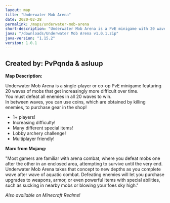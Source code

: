 ```yaml
---
layout: map
title: "Underwater Mob Arena"
date: 2020-02-28
permalink: /maps/underwater-mob-arena
short-description: "Underwater Mob Arena is a PvE minigame with 20 waves of mobs to defeat alone, or with friends!"
java: "/downloads/Underwater Mob Arena v1.0.1.zip"
java-version: "1.15.2"
version: 1.0.1
---
```


Created by: PvPqnda & asluup
-

**Map Description:**

Underwater Mob Arena is a single-player or co-op PvE minigame featuring 20 waves of mobs that get increasingly more difficult over time.<br>You must defeat all enemies in all 20 waves to win.<br>In between waves, you can use coins, which are obtained by killing enemies, to purchase gear in the shop!

- 1+ players!
- Increasing difficulty!
- Many different special items!
- Lobby archery challenge!
- Multiplayer friendly!

**Marc from Mojang:**

"Most gamers are familiar with arena combat, where you defeat mobs one after the other in an enclosed area, attempting to survive until the very end. Underwater Mob Arena takes that concept to new depths as you complete wave after wave of aquatic combat. Defeating enemies will let you purchase upgrades to weapons, armor, or even powerful items with special abilities, such as sucking in nearby mobs or blowing your foes sky high."

*Also available on Minecraft Realms!*